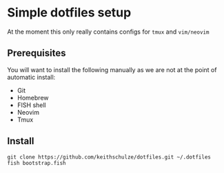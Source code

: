 # Simple dotfiles setup

At the moment this only really contains configs for `tmux` and `vim/neovim`

## Prerequisites

You will want to install the following manually as we are not at the point of
automatic install:

* Git
* Homebrew
* FISH shell
* Neovim
* Tmux

## Install

```
git clone https://github.com/keithschulze/dotfiles.git ~/.dotfiles
fish bootstrap.fish
```
